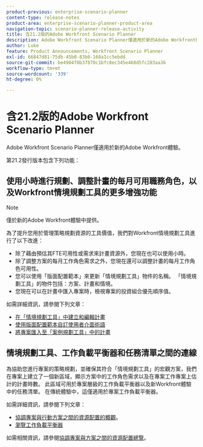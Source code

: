 ```yaml
---
product-previous: enterprise-scenario-planner
content-type: release-notes
product-area: enterprise-scenario-planner-product-area
navigation-topic: scenario-planner-release-activity
title: 含21.2版的Adobe Workfront Scenario Planner
description: Adobe Workfront Scenario Planner僅適用於新的Adobe Workfront體驗。
author: Luke
feature: Product Announcements, Workfront Scenario Planner
exl-id: 66847d81-75db-45b0-83b0-168a1cc5ebdd
source-git-commit: be4904f0b37870c1bfc8ec345e468d5fc283aa36
workflow-type: tm+mt
source-wordcount: '339'
ht-degree: 0%

---
```


# 含21.2版的Adobe Workfront Scenario Planner

Adobe Workfront Scenario Planner僅適用於新的Adobe Workfront體驗。

第21.2發行版本包含下列功能：

## 使用小時進行規劃、調整計畫的每月可用職務角色，以及Workfront情境規劃工具的更多增強功能

>[!NOTE]
>
>僅於新的Adobe Workfront體驗中提供。

為了提升您用於管理策略規劃資源的工具價值，我們對Workfront情境規劃工具進行了以下改進：

* 除了藉由預估其FTE可用性或需求來計畫資源外，您現在也可以使用小時。
* 除了調整方案的每月工作角色需求之外，您現在還可以調整計畫的每月工作角色可用性。
* 您可以使用「版面配置範本」來更新「情境規劃工具」物件的名稱。 「情境規劃工具」的物件包括：方案、計畫和情境。
* 您現在可以在計畫中匯入專案時，檢視專案的投資組合優先順序值。

如需詳細資訊，請參閱下列文章：

* [在「情境規劃工具」中建立和編輯計畫](../../../scenario-planner/create-and-edit-plans.md)
* [使用版面配置範本自訂使用者介面術語](../../../administration-and-setup/customize-workfront/use-layout-templates/customize-terminology.md)
* [將專案匯入至「案例規劃工具」中的計畫](../../../scenario-planner/import-projects-to-plans.md)

## 情境規劃工具、工作負載平衡器和任務清單之間的連線

為協助您進行專案的策略規劃，並確保其符合「情境規劃工具」的宏觀方案，我們在專案上建立了一個新區域，顯示方案中的工作角色需求以及在專案工作專案上估計的計畫時數。 此區域可用於專案層級的工作負載平衡器以及新Workfront體驗中的任務清單。 在傳統體驗中，這僅適用於專案工作負載平衡器。

如需詳細資訊，請參閱下列文章：

* [協調專案與行動方案之間的資源配置的概觀](../../../scenario-planner/overview-reconcile-allocations-between-projects-initiatives.md)。
* [瀏覽工作負載平衡器](../../../resource-mgmt/workload-balancer/navigate-the-workload-balancer.md)

如需相關資訊，請參閱[協調專案與方案之間的資源配置總覽](../../../scenario-planner/overview-reconcile-allocations-between-projects-initiatives.md)。


